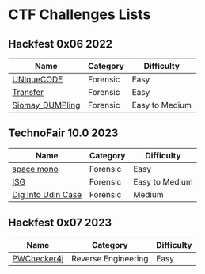 # CTF Challenges Lists

## Hackfest 0x06 2022
| Name | Category | Difficulty |
|------|----------|------------|
| [UNIqueCODE](Hackfest0x06/UNIqueCODE#uniquecode) | Forensic | Easy |
| [Transfer](Hackfest0x06/Transfer#transfer) | Forensic | Easy |
| [Siomay_DUMPling](Hackfest0x06/Siomay_DUMPling#siomay-dumpling) | Forensic | Easy to Medium |

## TechnoFair 10.0 2023
| Name | Category | Difficulty |
|------|----------|------------|
| [space mono](TechnoFair10.0/space-mono#space-mono) | Forensic | Easy |
| [ISG](TechnoFair10.0/ISG#isg) | Forensic | Easy to Medium |
| [Dig Into Udin Case](TechnoFair10.0/Dig-Into-Udin-Case#dig-into-udin-dase) | Forensic | Medium |

## Hackfest 0x07 2023
| Name | Category | Difficulty |
|------|----------|------------|
| [PWChecker4j](Hackfest0x07/PWChecker4j#pwchecker4j) | Reverse Engineering | Easy |
